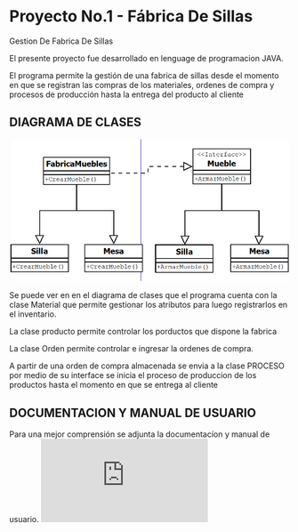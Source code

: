 # Proyecto No.1 - Fábrica De Sillas
Gestion De Fabrica De Sillas

El presente proyecto fue desarrollado en lenguage de programacion JAVA.

El programa permite la gestión de una fabrica de sillas desde el momento 
en que se registran las compras de los materiales, ordenes de compra y 
procesos de producción hasta la entrega del producto al cliente

## DIAGRAMA DE CLASES
![UML GESTION FABRICA DE MUEBLES](https://github.com/rramirezg18/FabricaDeMuebles/blob/main/UML%20Fabrica%20De%20Muebles.png)


Se puede ver en en el diagrama de clases que el programa cuenta con la clase Material que permite gestionar los atributos
para luego registrarlos en el inventario.

La clase producto permite controlar los porductos que dispone la fabrica

La clase Orden permite controlar e ingresar la ordenes de compra.

A partir de una orden de compra almacenada se envia a la clase PROCESO por medio de su interface 
se inicia el proceso de produccion de los productos hasta el momento en que se entrega al cliente


## DOCUMENTACION Y MANUAL DE USUARIO
Para una mejor comprensión se adjunta la documentacíon y manual de usuario.
![DOCUMENTACIÓN Y MANUAL DE USUARIO](https://github.com/rramirezg18/Proyecto1/blob/main/Documentaci%C3%B3n%20y%20Manual%20de%20Usuario.pdf)
